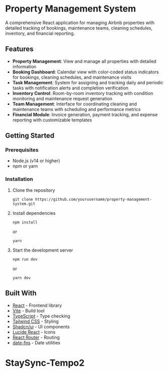 # Property Management System

A comprehensive React application for managing Airbnb properties with detailed tracking of bookings, maintenance teams, cleaning schedules, inventory, and financial reporting.

## Features

- **Property Management**: View and manage all properties with detailed information
- **Booking Dashboard**: Calendar view with color-coded status indicators for bookings, cleaning schedules, and maintenance visits
- **Task Management**: System for assigning and tracking daily and periodic tasks with notification alerts and completion verification
- **Inventory Control**: Room-by-room inventory tracking with condition monitoring and maintenance request generation
- **Team Management**: Interface for coordinating cleaning and maintenance teams with scheduling and performance metrics
- **Financial Module**: Invoice generation, payment tracking, and expense reporting with customizable templates

## Getting Started

### Prerequisites

- Node.js (v14 or higher)
- npm or yarn

### Installation

1. Clone the repository
   ```
   git clone https://github.com/yourusername/property-management-system.git
   ```

2. Install dependencies
   ```
   npm install
   ```
   or
   ```
   yarn
   ```

3. Start the development server
   ```
   npm run dev
   ```
   or
   ```
   yarn dev
   ```

## Built With

- [React](https://reactjs.org/) - Frontend library
- [Vite](https://vitejs.dev/) - Build tool
- [TypeScript](https://www.typescriptlang.org/) - Type checking
- [Tailwind CSS](https://tailwindcss.com/) - Styling
- [Shadcn/ui](https://ui.shadcn.com/) - UI components
- [Lucide React](https://lucide.dev/) - Icons
- [React Router](https://reactrouter.com/) - Routing
- [date-fns](https://date-fns.org/) - Date utilities
# StaySync-Tempo2

